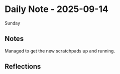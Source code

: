 # Daily Note - 2025-09-14
Sunday

## Notes
Managed to get the new scratchpads up and running.

## Reflections


